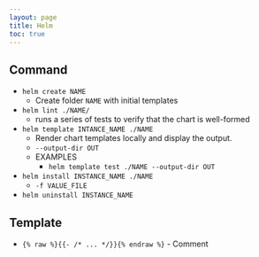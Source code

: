 ```yaml
---
layout: page
title: Helm
toc: true
---
```


## Command

- `helm create NAME`
  - Create folder `NAME` with initial templates
- `helm lint ./NAME/`
  - runs a series of tests to verify that the chart is well-formed
- `helm template INTANCE_NAME ./NAME`
  - Render chart templates locally and display the output.
  - `--output-dir OUT`
  - EXAMPLES
    - `helm template test ./NAME --output-dir OUT`
- `helm install INSTANCE_NAME ./NAME`
  - `-f VALUE_FILE`
- `helm uninstall INSTANCE_NAME`

## Template

- `{% raw %}{{- /* ... */}}{% endraw %}` - Comment
